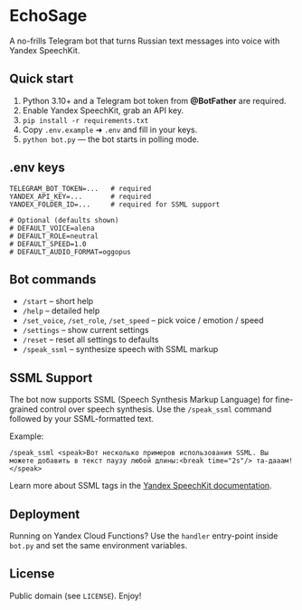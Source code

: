 # EchoSage

A no-frills Telegram bot that turns Russian text messages into voice with Yandex SpeechKit.

## Quick start

1.  Python 3.10+ and a Telegram bot token from **@BotFather** are required.
2.  Enable Yandex SpeechKit, grab an API key.
3.  `pip install -r requirements.txt`
4.  Copy `.env.example` ➜ `.env` and fill in your keys.
5.  `python bot.py` — the bot starts in polling mode.

## .env keys

```
TELEGRAM_BOT_TOKEN=...   # required
YANDEX_API_KEY=...       # required
YANDEX_FOLDER_ID=...     # required for SSML support

# Optional (defaults shown)
# DEFAULT_VOICE=alena
# DEFAULT_ROLE=neutral
# DEFAULT_SPEED=1.0
# DEFAULT_AUDIO_FORMAT=oggopus
```

## Bot commands

- `/start`   – short help
- `/help`    – detailed help
- `/set_voice`, `/set_role`, `/set_speed` – pick voice / emotion / speed
- `/settings` – show current settings
- `/reset`   – reset all settings to defaults
- `/speak_ssml` – synthesize speech with SSML markup

## SSML Support

The bot now supports SSML (Speech Synthesis Markup Language) for fine-grained control over speech synthesis. Use the `/speak_ssml` command followed by your SSML-formatted text.

Example:
```
/speak_ssml <speak>Вот несколько примеров использования SSML. Вы можете добавить в текст паузу любой длины:<break time="2s"/> та-дааам!</speak>
```

Learn more about SSML tags in the [Yandex SpeechKit documentation](https://yandex.cloud/ru/docs/speechkit/tts/api/tts-ssml).

## Deployment

Running on Yandex Cloud Functions? Use the `handler` entry-point inside `bot.py` and set the same environment variables.

## License

Public domain (see `LICENSE`). Enjoy! 